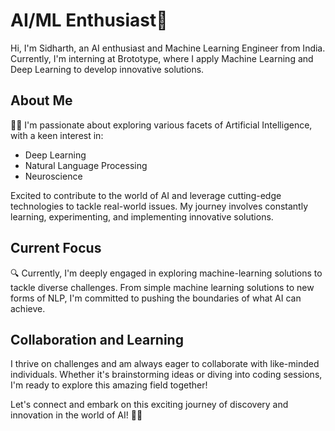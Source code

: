 # AI/ML Enthusiast🚀

Hi, I'm Sidharth, an AI enthusiast and Machine Learning Engineer from India. Currently, I'm interning at Brototype, where I apply Machine Learning and Deep Learning to develop innovative solutions.

## About Me

👨‍💻 I'm passionate about exploring various facets of Artificial Intelligence, with a keen interest in:

- Deep Learning
- Natural Language Processing
- Neuroscience

Excited to contribute to the world of AI and leverage cutting-edge technologies to tackle real-world issues. My journey involves constantly learning, experimenting, and implementing innovative solutions.

## Current Focus

🔍 Currently, I'm deeply engaged in exploring machine-learning solutions to tackle diverse challenges. From simple machine learning solutions to new forms of NLP, I'm committed to pushing the boundaries of what AI can achieve.

## Collaboration and Learning

 I thrive on challenges and am always eager to collaborate with like-minded individuals. Whether it's brainstorming ideas or diving into coding sessions, I'm ready to explore this amazing field together! 
 
Let's connect and embark on this exciting journey of discovery and innovation in the world of AI! 🤖💡
